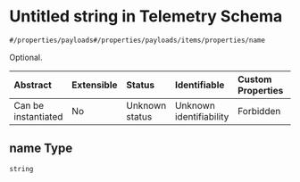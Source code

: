 # Untitled string in Telemetry Schema

```txt
#/properties/payloads#/properties/payloads/items/properties/name
```

Optional.

| Abstract            | Extensible | Status         | Identifiable            | Custom Properties | Additional Properties | Access Restrictions | Defined In                                                                   |
| :------------------ | :--------- | :------------- | :---------------------- | :---------------- | :-------------------- | :------------------ | :--------------------------------------------------------------------------- |
| Can be instantiated | No         | Unknown status | Unknown identifiability | Forbidden         | Allowed               | none                | [telemetry.json*](../../schema/sensor/telemetry.json "open original schema") |

## name Type

`string`
